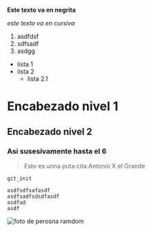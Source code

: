 **Este texto va en negrita**

*este texto va en cursiva*

1. asdfdsf
2. sdfsadf
3. asdgg

* lista 1
* lista 2
  * lista 2.1

# Encabezado nivel 1
## Encabezado nivel 2
### Asi susesivamente hasta el 6

> Esto es unna puta cita.Antonio X el Grande

`git_init`

~~~
asdfsdfsafasdf
asdfsadfsdsdfasdf
asdfad
asdf
~~~

![foto de perosna ramdom](https://media.aweita.larepublica.pe/678x508/aweita/imagen/2018/02/08/noticia-persona-positiva.png)
